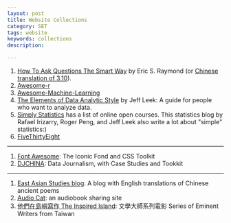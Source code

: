 ```yaml
---
layout: post
title: Website Collections
category: SET
tags: website
keywords: collections
description: 

---
```


1. [How To Ask Questions The Smart Way](http://www.catb.org/~esr/faqs/smart-questions.html) by Eric S. Raymond (or [Chinese translation of 3.10](https://github.com/ryanhanwu/How-To-Ask-Questions-The-Smart-Way)).
2. [Awesome-r](https://awesome-r.com/)
3. [Awesome-Machine-Learning](https://github.com/josephmisiti/awesome-machine-learning)
4. [The Elements of Data Analytic Style](https://leanpub.com/datastyle) by Jeff Leek: A  guide for people who want to analyze data.
5. [Simply Statistics](http://simplystatistics.org/courses/) has a list of online open courses. This statistics blog by Rafael Irizarry, Roger Peng, and Jeff Leek also write a lot about "simple" statistics:)
6. [FiveThirtyEight](https://fivethirtyeight.com/)

---

1. [Font Awesome](http://fontawesome.io "http://fontawesome.io"): The Iconic Fond and CSS Toolkit 
2. [DJCHINA](http://djchina.org/): Data Journalism, with Case Studies and Tookkit

---

1. [East Asian Studies blog](https://eastasiastudent.net "https://eastasiastudent.net"): A blog with English translations of Chinese ancient poems
2. [Audio Cat](http://audioc.at "http://audioc.at"): an audiobook sharing site
3. [他們在島嶼寫作 The Inspired Island](http://www.poemmovie.com.tw/home.php "http://www.poemmovie.com.tw/home.php"): 文學大師系列電影 Series of Eminent Writers from Taiwan



